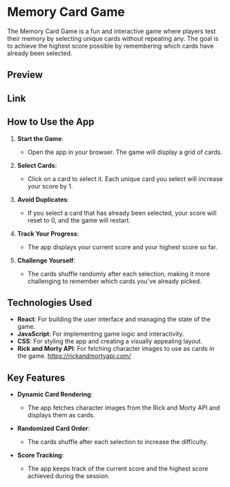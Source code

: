 # Memory Card Game

The Memory Card Game is a fun and interactive game where players test their memory by selecting unique cards without repeating any. The goal is to achieve the highest score possible by remembering which cards have already been selected.

## Preview

## Link

## How to Use the App

1. **Start the Game**:
   - Open the app in your browser. The game will display a grid of cards.

2. **Select Cards**:
   - Click on a card to select it. Each unique card you select will increase your score by 1.

3. **Avoid Duplicates**:
   - If you select a card that has already been selected, your score will reset to 0, and the game will restart.

4. **Track Your Progress**:
   - The app displays your current score and your highest score so far.

5. **Challenge Yourself**:
   - The cards shuffle randomly after each selection, making it more challenging to remember which cards you've already picked.

## Technologies Used

- **React**: For building the user interface and managing the state of the game.
- **JavaScript**: For implementing game logic and interactivity.
- **CSS**: For styling the app and creating a visually appealing layout.
- **Rick and Morty API**: For fetching character images to use as cards in the game. https://rickandmortyapi.com/

## Key Features

- **Dynamic Card Rendering**:
  - The app fetches character images from the Rick and Morty API and displays them as cards.

- **Randomized Card Order**:
  - The cards shuffle after each selection to increase the difficulty.

- **Score Tracking**:
  - The app keeps track of the current score and the highest score achieved during the session.

## 